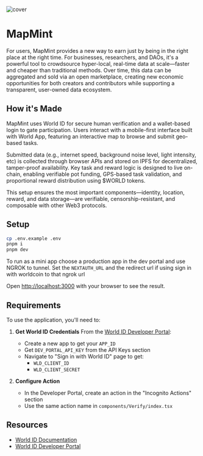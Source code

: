 ![cover](https://github.com/user-attachments/assets/19da4ec4-0936-4167-a27b-6b9155e14b90)
# MapMint

For users, MapMint provides a new way to earn just by being in the right place at the right time. For businesses, researchers, and DAOs, it's a powerful tool to crowdsource hyper-local, real-time data at scale—faster and cheaper than traditional methods. Over time, this data can be aggregated and sold via an open marketplace, creating new economic opportunities for both creators and contributors while supporting a transparent, user-owned data ecosystem.

## How it's Made

MapMint uses World ID for secure human verification and a wallet-based login to gate participation. Users interact with a mobile-first interface built with World App, featuring an interactive map to browse and submit geo-based tasks.

Submitted data (e.g., internet speed, background noise level, light intensity, etc) is collected through browser APIs and stored on IPFS for decentralized, tamper-proof availability. Key task and reward logic is designed to live on-chain, enabling verifiable pot funding, GPS-based task validation, and proportional reward distribution using $WORLD tokens.

This setup ensures the most important components—identity, location, reward, and data storage—are verifiable, censorship-resistant, and composable with other Web3 protocols.

## Setup

```bash
cp .env.example .env
pnpm i
pnpm dev

```

To run as a mini app choose a production app in the dev portal and use NGROK to tunnel. Set the `NEXTAUTH_URL` and the redirect url if using sign in with worldcoin to that ngrok url

Open [http://localhost:3000](http://localhost:3000) with your browser to see the result.

## Requirements

To use the application, you'll need to:

1. **Get World ID Credentials**
   From the [World ID Developer Portal](https://developer.worldcoin.org/):

   - Create a new app to get your `APP_ID`
   - Get `DEV_PORTAL_API_KEY` from the API Keys section
   - Navigate to "Sign in with World ID" page to get:
     - `WLD_CLIENT_ID`
     - `WLD_CLIENT_SECRET`

2. **Configure Action**
   - In the Developer Portal, create an action in the "Incognito Actions" section
   - Use the same action name in `components/Verify/index.tsx`

## Resources

- [World ID Documentation](https://docs.world.org/)
- [World ID Developer Portal](https://developer.worldcoin.org/)

